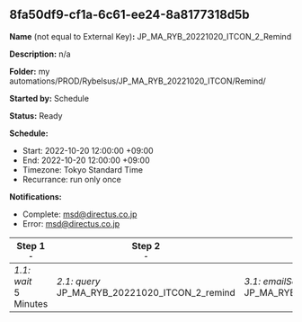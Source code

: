 ## 8fa50df9-cf1a-6c61-ee24-8a8177318d5b

**Name** (not equal to External Key)**:** JP_MA_RYB_20221020_ITCON_2_Remind

**Description:** n/a

**Folder:** my automations/PROD/Rybelsus/JP_MA_RYB_20221020_ITCON/Remind/

**Started by:** Schedule

**Status:** Ready

**Schedule:**

* Start: 2022-10-20 12:00:00 +09:00
* End: 2022-10-20 12:00:00 +09:00
* Timezone: Tokyo Standard Time
* Recurrance: run only once

**Notifications:**

* Complete: msd@directus.co.jp
* Error: msd@directus.co.jp

| Step 1<br>_<small>-</small>_ | Step 2<br>_<small>-</small>_ | Step 3<br>_<small>-</small>_ |
| --- | --- | --- |
| _1.1: wait_<br>5 Minutes | _2.1: query_<br>JP_MA_RYB_20221020_ITCON_2_remind | _3.1: emailSend_<br>JP_MA_RYB_20221020_ITCON_2_remind |
